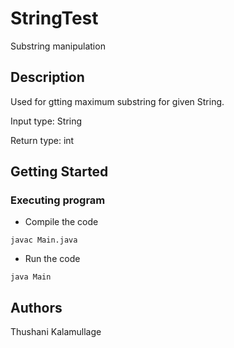 # StringTest

Substring manipulation

## Description

Used for gtting maximum substring for given String. 

Input type: String

Return type: int

## Getting Started


### Executing program

* Compile the code
```
javac Main.java
```
* Run the code
```
java Main
```


## Authors

Thushani Kalamullage
